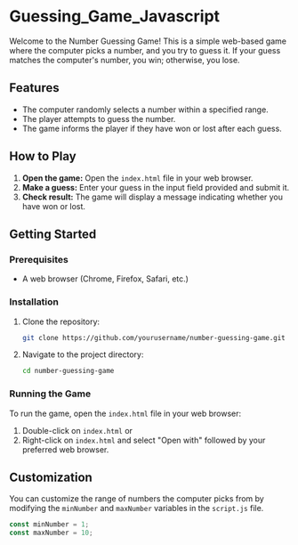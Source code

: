 # Guessing_Game_Javascript
Welcome to the Number Guessing Game! This is a simple web-based game where the computer picks a number, and you try to guess it. If your guess matches the computer's number, you win; otherwise, you lose.

## Features

- The computer randomly selects a number within a specified range.
- The player attempts to guess the number.
- The game informs the player if they have won or lost after each guess.

## How to Play

1. **Open the game:** Open the `index.html` file in your web browser.
2. **Make a guess:** Enter your guess in the input field provided and submit it.
3. **Check result:** The game will display a message indicating whether you have won or lost.

## Getting Started

### Prerequisites

- A web browser (Chrome, Firefox, Safari, etc.)

### Installation

1. Clone the repository:
    ```sh
    git clone https://github.com/yourusername/number-guessing-game.git
    ```
2. Navigate to the project directory:
    ```sh
    cd number-guessing-game
    ```

### Running the Game

To run the game, open the `index.html` file in your web browser:
1. Double-click on `index.html` or
2. Right-click on `index.html` and select "Open with" followed by your preferred web browser.


## Customization

You can customize the range of numbers the computer picks from by modifying the `minNumber` and `maxNumber` variables in the `script.js` file.

```javascript
const minNumber = 1;
const maxNumber = 10;
